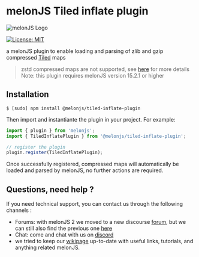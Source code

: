 # melonJS Tiled inflate plugin
![melonJS Logo](https://github.com/melonjs/melonJS/raw/master/media/Banner/Banner%20-%20Billboard%20-%20Original%20Logo%20-%20horizontal.png)

[![License: MIT](https://img.shields.io/badge/License-MIT-yellow.svg)](https://github.com/melonjs/es6-boilerplate/blob/master/LICENSE)

a melonJS plugin to enable loading and parsing of zlib and gzip compressed [Tiled](https://www.mapeditor.org) maps
>zstd compressed maps are not supported, see [here](https://github.com/melonjs/tiled-inflate-plugin/issues/2) for more details
>Note: this plugin requires melonJS version 15.2.1 or higher

Installation
-------------------------------------------------------------------------------
`$ [sudo] npm install @melonjs/tiled-inflate-plugin`

Then import and instantiante the plugin in your project. For example:
```JavaScript
import { plugin } from 'melonjs';
import { TiledInflatePlugin } from '@melonjs/tiled-inflate-plugin';

// register the plugin
plugin.register(TiledInflatePlugin);
```

Once successfully registered, compressed maps will automatically be loaded and parsed by melonJS, no further actions are required.

Questions, need help ?
-------------------------------------------------------------------------------
If you need technical support, you can contact us through the following channels :
* Forums: with melonJS 2 we moved to a new discourse [forum](https://melonjs.discourse.group), but we can still also find the previous one [here](http://www.html5gamedevs.com/forum/32-melonjs/)
* Chat: come and chat with us on [discord](https://discord.gg/aur7JMk)
* we tried to keep our [wikipage](https://github.com/melonjs/melonJS/wiki) up-to-date with useful links, tutorials, and anything related melonJS.